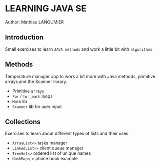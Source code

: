 # LEARNING JAVA SE

Author: Mathieu LANGUMIER

## Introduction
Small exercises to learn `JAVA methods` and work a little bit with `algorithms`.

## Methods
Temperature manager app to work a bit more with Java methods, primitive arrays and the Scanner library.
- Primitive `arrays`
- `For` / `for_each` loops
- `Math` lib
- `Scanner` lib for user input

## Collections
Exercises to learn about different types of lists and their uses.
- `ArrayList<>` tasks manager
- `LinkedList<>` client queue manager
- `TreeSet<>` ordered list of unique names
- `HashMap<,>` phone book example